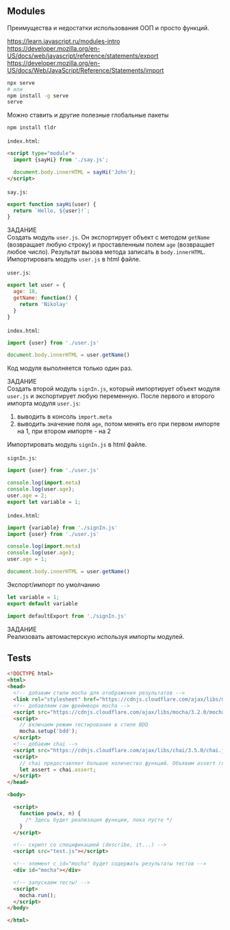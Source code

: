 ## Modules
Преимущества и недостатки использования ООП и просто функций.

https://learn.javascript.ru/modules-intro \
https://developer.mozilla.org/en-US/docs/web/javascript/reference/statements/export \
https://developer.mozilla.org/en-US/docs/Web/JavaScript/Reference/Statements/import

```bash
npx serve
# или
npm install -g serve
serve
```

Можно ставить и другие полезные глобальные пакеты
```bash
npm install tldr
```

`index.html`:
```html
<script type="module">
  import {sayHi} from './say.js';

  document.body.innerHTML = sayHi('John');
</script>
```

`say.js`:
```js
export function sayHi(user) {
  return `Hello, ${user}!`;
}
```


ЗАДАНИЕ \
Создать модуль `user.js`. Он экспортирует объект с методом `getName` (возвращает любую строку) и проставленным полем `age` (возвращает любое число). Результат вызова метода записать в `body.innerHTML`. \
Импортировать модуль `user.js` в html файле.

`user.js`:
```js
export let user = {
  age: 18,
  getName: function() {
    return 'Nikolay'
  }
}
```
`index.html`:
```js
import {user} from './user.js'

document.body.innerHTML = user.getName()
```

Код модуля выполняется только один раз.

ЗАДАНИЕ \
Создать второй модуль `signIn.js`, который импортирует объект модуля `user.js` и экспортирует любую переменную. После первого и второго импорта модуля `user.js`:
1. выводить в консоль `import.meta`
2. выводить значение поля `age`, потом менять его при первом импорте на 1, при втором импорте - на 2

Импортировать модуль `signIn.js` в html файле.

`signIn.js`:
```js
import {user} from './user.js'

console.log(import.meta)
console.log(user.age);
user.age = 2;
export let variable = 1;
```

`index.html`:
```js
import {variable} from './signIn.js'
import {user} from './user.js'

console.log(import.meta)
console.log(user.age);
user.age = 1;

document.body.innerHTML = user.getName()
```

Экспорт/импорт по умолчанию
```js
let variable = 1;
export default variable

import defaultExport from './signIn.js'
```
ЗАДАНИЕ \
Реализовать автомастерскую используя импорты модулей.

## Tests

```html
<!DOCTYPE html>
<html>
<head>
  <!-- добавим стили mocha для отображения результатов -->
  <link rel="stylesheet" href="https://cdnjs.cloudflare.com/ajax/libs/mocha/3.2.0/mocha.css">
  <!-- добавляем сам фреймворк mocha -->
  <script src="https://cdnjs.cloudflare.com/ajax/libs/mocha/3.2.0/mocha.js"></script>
  <script>
    // включаем режим тестирования в стиле BDD
    mocha.setup('bdd');
  </script>
  <!-- добавим chai -->
  <script src="https://cdnjs.cloudflare.com/ajax/libs/chai/3.5.0/chai.js"></script>
  <script>
    // chai предоставляет большое количество функций. Объявим assert глобально
    let assert = chai.assert;
  </script>
</head>

<body>

  <script>
    function pow(x, n) {
      /* Здесь будет реализация функции, пока пусто */
    }
  </script>

  <!-- скрипт со спецификацией (describe, it...) -->
  <script src="test.js"></script>

  <!-- элемент с id="mocha" будет содержать результаты тестов -->
  <div id="mocha"></div>

  <!-- запускаем тесты! -->
  <script>
    mocha.run();
  </script>
</body>

</html>
```
